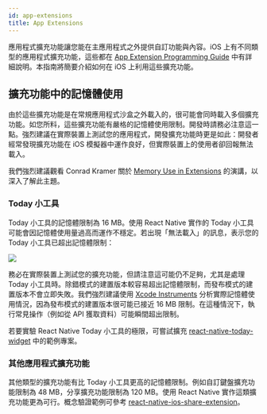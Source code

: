 ```yaml
---
id: app-extensions
title: App Extensions
---
```


應用程式擴充功能讓您能在主應用程式之外提供自訂功能與內容。iOS 上有不同類型的應用程式擴充功能，這些都在 [App Extension Programming Guide](https://developer.apple.com/library/content/documentation/General/Conceptual/ExtensibilityPG/index.html#//apple_ref/doc/uid/TP40014214-CH20-SW1) 中有詳細說明。本指南將簡要介紹如何在 iOS 上利用這些擴充功能。

## 擴充功能中的記憶體使用

由於這些擴充功能是在常規應用程式沙盒之外載入的，很可能會同時載入多個擴充功能。如您所料，這些擴充功能有嚴格的記憶體使用限制。開發時請務必注意這一點。強烈建議在實際裝置上測試您的應用程式，開發擴充功能時更是如此：開發者經常發現擴充功能在 iOS 模擬器中運作良好，但實際裝置上的使用者卻回報無法載入。

我們強烈建議觀看 Conrad Kramer 關於 [Memory Use in Extensions](https://www.youtube.com/watch?v=GqXMqn6MXrM) 的演講，以深入了解此主題。

### Today 小工具

Today 小工具的記憶體限制為 16 MB。使用 React Native 實作的 Today 小工具可能會因記憶體使用量過高而運作不穩定。若出現「無法載入」的訊息，表示您的 Today 小工具已超出記憶體限制：

![](/docs/assets/TodayWidgetUnableToLoad.jpg)

務必在實際裝置上測試您的擴充功能，但請注意這可能仍不足夠，尤其是處理 Today 小工具時。除錯模式的建置版本較容易超出記憶體限制，而發布模式的建置版本不會立即失敗。我們強烈建議使用 [Xcode Instruments](https://developer.apple.com/library/content/documentation/DeveloperTools/Conceptual/InstrumentsUserGuide/index.html) 分析實際記憶體使用情況，因為發布模式的建置版本很可能已接近 16 MB 限制。在這種情況下，執行常見操作（例如從 API 獲取資料）可能瞬間超出限制。

若要實驗 React Native Today 小工具的極限，可嘗試擴充 [react-native-today-widget](https://github.com/matejkriz/react-native-today-widget/) 中的範例專案。

### 其他應用程式擴充功能

其他類型的擴充功能有比 Today 小工具更高的記憶體限制。例如自訂鍵盤擴充功能限制為 48 MB，分享擴充功能限制為 120 MB。使用 React Native 實作這類擴充功能更為可行。概念驗證範例可參考 [react-native-ios-share-extension](https://github.com/andrewsardone/react-native-ios-share-extension)。
